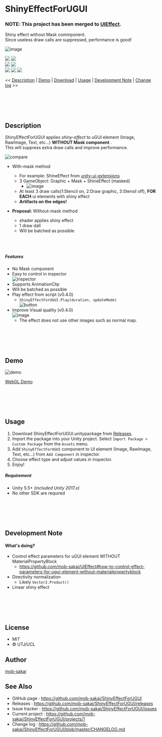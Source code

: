 ShinyEffectForUGUI
===

### NOTE: This project has been merged to [UIEffect](https://github.com/mob-sakai/UIEffect).

Shiny effect without Mask commponent.  
Since useless draw calls are suppressed, performance is good!

![image](https://user-images.githubusercontent.com/12690315/40470027-4335bbf6-5f6d-11e8-8b8f-a130654d67db.png)

[![](https://img.shields.io/github/release/mob-sakai/ShinyEffectForUGUI.svg?label=latest%20version)](https://github.com/mob-sakai/ShinyEffectForUGUI/release)
[![](https://img.shields.io/github/release-date/mob-sakai/ShinyEffectForUGUI.svg)](https://github.com/mob-sakai/ShinyEffectForUGUI/releases)  
![](https://img.shields.io/badge/requirement-Unity%205.5%2B-green.svg)
[![](https://img.shields.io/github/license/mob-sakai/ShinyEffectForUGUI.svg)](https://github.com/mob-sakai/ShinyEffectForUGUI/blob/master/LICENSE.txt)  
[![](https://img.shields.io/github/last-commit/mob-sakai/ShinyEffectForUGUI/develop.svg?label=last%20commit)](https://github.com/mob-sakai/ShinyEffectForUGUI/commits/develop)
[![](https://img.shields.io/github/issues/mob-sakai/ShinyEffectForUGUI.svg)](https://github.com/mob-sakai/ShinyEffectForUGUI/issues)
[![](https://img.shields.io/github/commits-since/mob-sakai/ShinyEffectForUGUI/latest.svg)](https://github.com/mob-sakai/ShinyEffectForUGUI/compare/master...develop)


<< [Description](#Description) | [Demo](#demo) | [Download](https://github.com/mob-sakai/ShinyEffectForUGUI/releases) | [Usage](#usage) | [Development Note](#development-note) | [Change log](https://github.com/mob-sakai/ShinyEffectForUGUI/blob/develop/CHANGELOG.md) >>



<br><br><br><br>
## Description

ShinyEffectForUGUI applies _shiny-effect_ to uGUI element (Image, RawImage, Text, etc...) **WITHOUT Mask component** .  
This will suppress extra draw calls and improve performance.

![compare](https://user-images.githubusercontent.com/12690315/40418786-39ad8b04-5ebe-11e8-91b9-2246a3d08a8c.gif)

* With-mask method
    * For example: ShineEffect from [unity-ui-extensions](https://bitbucket.org/UnityUIExtensions/unity-ui-extensions)
    * 3 GameObject: Graphic + Mask + ShineEffect (masked)
        * ![image](https://user-images.githubusercontent.com/12690315/38498601-ec56963e-3c3f-11e8-9eb4-4723389032f2.png)
    * At least 3 draw calls(1:Stencil on, 2:Draw graphic, 3:Stensil off), **FOR EACH** ui elements with shiny effect
    * **Artifacts on the edges!**  

* **Proposal:** Without-mask method
    * shader applies shiny effect
    * 1 draw dall
    * Will be batched as possible

<br><br>
##### Features

* No Mask component
* Easy to control in inspector  
![inspector](https://user-images.githubusercontent.com/12690315/40481130-65978b02-5f8b-11e8-90f3-02cf73107c4b.gif)
* Supports AnimationClip
* Will be batched as possible
* Play effect from script (v0.4.0)
    * `ShinyEffectForUGUI.Play(duration, updateMode)`  
    ![button](https://user-images.githubusercontent.com/12690315/40482409-a97b1a56-5f8f-11e8-819d-e75a40fd4fc5.gif)
* Improve Visual quality (v0.4.0)  
![image](https://user-images.githubusercontent.com/12690315/40473559-7416b086-5f77-11e8-97e4-d0de6137ea28.gif)
    * The effect does not use other images such as normal map.



<br><br><br><br>
## Demo

![demo](https://user-images.githubusercontent.com/12690315/40488848-a6e8bbe6-5fa2-11e8-9a3e-0e3e57eb2385.gif)

[WebGL Demo](http://mob-sakai.github.io/ShinyEffectForUGUI/)



<br><br><br><br>
## Usage

1. Download ShinyEffectForUGUI.unitypackage from [Releases](https://github.com/mob-sakai/ShinyEffectForUGUI/releases).
1. Import the package into your Unity project. Select `Import Package > Custom Package` from the `Assets` menu.
1. Add `ShinyEffectForUGUI` component to UI element (Image, RawImage, Text, etc...) from `Add Component` in inspector.
1. Choose effect type and adjust values in inspector.  
1. Enjoy!


##### Requirement

* Unity 5.5+ *(included Unity 2017.x)*
* No other SDK are required



<br><br><br><br>
## Development Note

#### What's doing?

* Control effect parameters for uGUI element WITHOUT MaterialPropertyBlock
    * https://github.com/mob-sakai/UIEffect#how-to-control-effect-parameters-for-ugui-element-without-materialpropertyblock
* Directivity normalization
    * Likely `Vector2.Product()`
* Linear shiny effect



<br><br><br><br>
## License

* MIT
* © UTJ/UCL



## Author

[mob-sakai](https://github.com/mob-sakai)



## See Also

* GitHub page : https://github.com/mob-sakai/ShinyEffectForUGUI
* Releases : https://github.com/mob-sakai/ShinyEffectForUGUI/releases
* Issue tracker : https://github.com/mob-sakai/ShinyEffectForUGUI/issues
* Current project : https://github.com/mob-sakai/ShinyEffectForUGUI/projects/1
* Change log : https://github.com/mob-sakai/ShinyEffectForUGUI/blob/master/CHANGELOG.md
